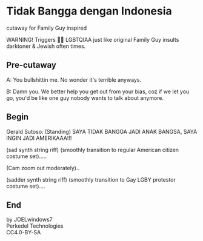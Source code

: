 # Tidak Bangga dengan Indonesia

cutaway for Family Guy inspired

WARNING! Triggers 🏳️‍🌈 LGBTQIAA just like original Family Guy insults darktoner & Jewish often times.

## Pre-cutaway

A: You bullshittin me. No wonder it's terrible anyways.

B: Damn you. We better help you get out from your bias, coz if we let you go, you'd be like one guy nobody wants to talk about anymore.

## Begin

Gerald Sutoso: (Standing) SAYA TIDAK BANGGA JADI ANAK BANGSA, SAYA INGIN JADI AMERIKAAA!!!

(sad synth string riff) (smoothly transition to regular American citizen costume set).....

(Cam zoom out moderately)..

(sadder synth string riff) (smoothly transition to Gay LGBY protestor costume set)....

## End

by JOELwindows7  
Perkedel Technologies  
CC4.0-BY-SA
